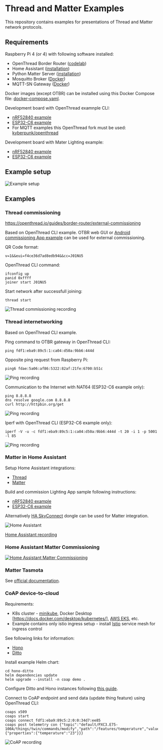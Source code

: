 # Thread and Matter Examples

This repository contains examples for presentations of Thread and Matter network protocols.

## Requirements

Raspberry Pi 4 (or 4) with following software installed:
- OpenThread Border Router ([codelab](https://openthread.io/codelabs/openthread-border-router#1))
- Home Assistant ([installation](https://www.home-assistant.io/installation/))
- Python Matter Server ([installation](https://github.com/home-assistant-libs/python-matter-server))
- Mosquitto Broker ([Docker](https://hub.docker.com/_/eclipse-mosquitto))
- MQTT-SN Gateway ([Docker](https://hub.docker.com/r/kyberpunk/paho))

Docker images (except OTBR) can be installed using this Docker Compose file: [docker-compose.yaml](compose/docker-compose.yaml).

Development board with OpenThread examnple CLI:
- [nRF52840 example](https://github.com/openthread/ot-nrf528xx/blob/main/src/nrf52840/README.md)
- [ESP32-C6 example](https://github.com/espressif/esp-idf/tree/master/examples/openthread/ot_cli)
- For MQTT examples this OpenThread fork must be used: [kyberpunk/openthread](https://github.com/kyberpunk/openthread)

Development board with Mater Lighting example:
- [nRF52840 example](https://github.com/project-chip/connectedhomeip/tree/master/examples/lighting-app/nrfconnect)
- [ESP32-C6 example](https://github.com/project-chip/connectedhomeip/tree/master/examples/lighting-app/esp32)

## Example setup

![Example setup](files/overview.drawio.png)

## Examples

### Thread commissioning

https://openthread.io/guides/border-router/external-commissioning

Based on OpenThread CLI example. OTBR web GUI or [Android commissioning App example](https://thread-thread-group.en.aptoide.com/app) can be used for external commissioning.

QR Code format:
```
v=1&&eui=f4ce36d7ad8edb94&&cc=J01NU5
```

OpenThread CLI command:
```
ifconfig up
panid 0xffff
joiner start J01NU5
```

Start network after successfull joining:
```
thread start
```

![Thread commissioning recording](files/commissioning.gif)

### Thread internetworking

Based on OpenThread CLI example.

Ping command to OTBR gateway in OpenThread CLI:
```
ping fdf1:eba9:89c5:1:ca04:d50a:9bb6:444d
```

Opposite ping request from Raspberry Pi:
```
ping6 fdae:5a06:af86:5322:82af:21fe:6700:b51c
```

![Ping recording](files/ping.gif)

Communication to the Internet with NAT64 (ESP32-C6 example only):
```
ping 8.8.8.8
dns resolve google.com 8.8.8.8
curl http://httpbin.org/get
```

![Ping recording](files/internet.gif)

Iperf with OpenThread CLI (ESP32-C6 example only):
```
iperf -V -u -c fdf1:eba9:89c5:1:ca04:d50a:9bb6:444d -t 20 -i 1 -p 5001 -l 85
```

![Ping recording](files/iperf.png)

### Matter in Home Assistant

Setup Home Assistant integrations:
- [Thread](https://www.home-assistant.io/integrations/thread/)
- [Matter](https://www.home-assistant.io/integrations/matter/)

Build and commission Lighting App sample following instructions:
- [nRF52840 example](https://github.com/project-chip/connectedhomeip/tree/master/examples/lighting-app/nrfconnect)
- [ESP32-C6 example](https://github.com/project-chip/connectedhomeip/tree/master/examples/lighting-app/esp32)

Alternatively [HA SkyConnect](https://www.home-assistant.io/skyconnect/) dongle can be used for Matter integration.

![Home Assistant](files/homeassistant-153.jpeg)

[Home Assistant recording](files/homeassistant.mp4)

### Home Assistant Matter Commissioning

[![Home Assistant Matter Commissioning](https://img.youtube.com/vi/Fk0n0r0eKcE/0.jpg)](https://www.youtube.com/watch?v=Fk0n0r0eKcE)

### Matter Tasmota

See [official documentation](https://tasmota.github.io/docs/Matter/).

### CoAP device-to-cloud

Requirements:
- K8s cluster - [minikube](https://minikube.sigs.k8s.io/docs/), Docker Desktop [https://docs.docker.com/desktop/kubernetes/], [AWS EKS](https://aws.amazon.com/eks/), etc.
- Example contains only istio ingress setup - install [Istio](https://istio.io/latest/docs/setup/install/istioctl/) service mesh for ingress control

See following links for information:
- [Hono](https://eclipse.dev/hono/)
- [Ditto](https://eclipse.dev/ditto/architecture-overview.html)

Install example Helm chart:
```
cd hono-ditto
helm dependencies update
helm upgrade --install -n coap demo .
```

Configure Ditto and Hono instances following [this guide](ditto-hono.md).

Connect to CoAP endpoint and send data (update thing feature) using OpenThread CLI:
```
coaps x509
coaps start
coaps connect fdf1:eba9:89c5:2:0:0:34d7:ee85
coaps post telemetry con {"topic":"default/PXC3.E75-100A/things/twin/commands/modify","path":"/features/temperature","value":{"properties":{"temperature":"23"}}}
```

![CoAP recording](files/coap.gif)
